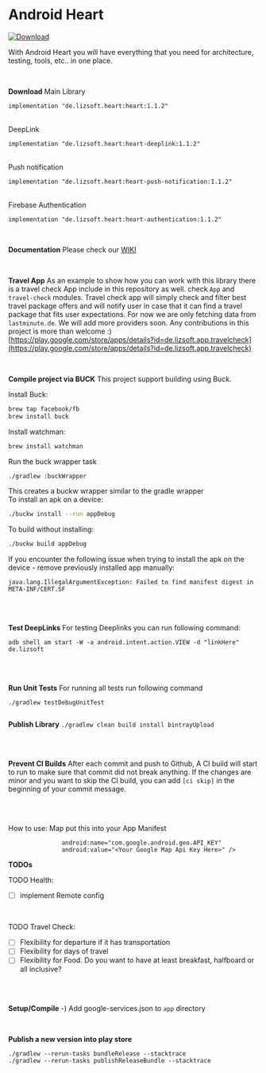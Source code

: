 # Android Heart

[ ![Download](https://api.bintray.com/packages/lizsoft/heart/heart/images/download.svg) ](https://bintray.com/lizsoft/heart/heart/_latestVersion)

With Android Heart you will have everything that you need for architecture, testing, tools, etc.. in one place.

<br>

**Download**
Main Library

    implementation "de.lizsoft.heart:heart:1.1.2"
<br>
DeepLink

    implementation "de.lizsoft.heart:heart-deeplink:1.1.2"
<br>
Push notification

    implementation "de.lizsoft.heart:heart-push-notification:1.1.2"
<br>
Firebase Authentication

    implementation "de.lizsoft.heart:heart-authentication:1.1.2"


<br>

**Documentation**
Please check our [WIKI](https://github.com/omegasoft7/Android-Heart/wiki)

<br>

**Travel App**
As an example to show how you can work with this library there is a travel check App include in this repository as well. check `App` and `travel-check` modules.
Travel check app will simply check and filter best travel package offers and will notify user in case that it can find a travel package that fits user expectations. For now we are only fetching data from `lastminute.de`. We will add more providers soon.
Any contributions in this project is more than welcome :)
[https://play.google.com/store/apps/details?id=de.lizsoft.app.travelcheck](https://play.google.com/store/apps/details?id=de.lizsoft.app.travelcheck)


<br>

**Compile project via BUCK**
This project support building using Buck.  
  
Install Buck:  
  
```sh  
brew tap facebook/fb  
brew install buck  
```  
  
Install watchman:  
```sh  
brew install watchman  
```  
Run the buck wrapper task  
```sh  
./gradlew :buckWrapper  
```  
This creates a buckw wrapper similar to the gradle wrapper  
To install an apk on a device:  
```sh  
./buckw install --run appDebug  
```  
To build without installing:  
```sh  
./buckw build appDebug  
```  
If you encounter the following issue when trying to install the apk on the device - remove previously installed app manually:  
```  
java.lang.IllegalArgumentException: Failed to find manifest digest in META-INF/CERT.SF  
```  
<br>
<br>
  
**Test DeepLinks**
For testing Deeplinks you can run following command:  
```  
adb shell am start -W -a android.intent.action.VIEW -d "linkHere" de.lizsoft  
```  
<br>
<br>
  
**Run Unit Tests**
For running all tests run following command  
```  
./gradlew testDebugUnitTest  
  
```  
  
  
**Publish Library**
```./gradlew clean build install bintrayUpload```  
  
<br>
<br>

**Prevent CI Builds**
After each commit and push to Github, A CI build will start to run to make sure that commit did not break anything.
If the changes are minor and you want to skip the CI build, you can add ```[ci skip]``` in the beginning of your commit message.  
   
<br>
<br>


How to use:
Map
 put this into your App Manifest
 ```<meta-data
                android:name="com.google.android.geo.API_KEY"
                android:value="<Your Google Map Api Key Here>" />
 ```
  **TODOs**
  
TODO Health:
- [ ] implement Remote config  
   
<br>

TODO Travel Check:  
- [ ] Flexibility for departure if it has transportation  
- [ ] Flexibility for days of travel  
- [ ] Flexibility for Food. Do you want to have at least breakfast, halfboard or all inclusive?  
  
<br>
<br>

**Setup/Compile**
-) Add google-services.json to `app` directory   
  
<br>
  
**Publish a new version into play store** 
```  
./gradlew --rerun-tasks bundleRelease --stacktrace
./gradlew --rerun-tasks publishReleaseBundle --stacktrace
```